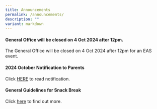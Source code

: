 ```yaml
---
title: Announcements
permalink: /announcements/
description: ""
variant: markdown
---
```

#### General Office will be closed on 4 Oct 2024 after 12pm.

The General Office will be closed on 4 Oct 2024 after 12pm for an EAS event.  


#### 2024 October Notification to Parents

Click [HERE](/partners/resources-for-parents-students/SchoolNotificationstoparents/) to read notification.



#### General Guidelines for Snack Break

Click&nbsp;[here](/partners/students-and-parents-resources/generalguidelinesforsnackbreak/)&nbsp;to find out more.